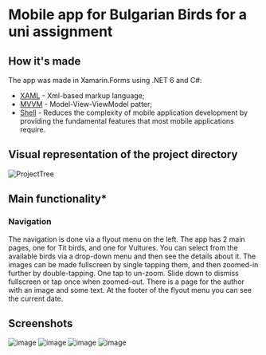 # Mobile app for Bulgarian Birds for a uni assignment

## **How it's made**

The app was made in Xamarin.Forms using .NET 6 and C#:

- [XAML](https://learn.microsoft.com/en-us/dotnet/desktop/wpf/xaml/?view=netdesktop-8.0) - Xml-based markup language;
- [MVVM](https://learn.microsoft.com/en-us/dotnet/architecture/maui/mvvm) - Model-View-ViewModel patter;
- [Shell](https://learn.microsoft.com/en-us/xamarin/xamarin-forms/app-fundamentals/shell/) - Reduces the complexity of mobile application development by providing the fundamental features that most mobile applications require.

## **Visual representation of the project directory**
![ProjectTree](https://github.com/4veti/BulgarianBirds/assets/37193765/880f1432-4006-4643-93e3-ff85b0a947df)

## **Main functionality***

### Navigation

The navigation is done via a flyout menu on the left. The app has 2 main pages, one for Tit birds, and one for Vultures.
You can select from the available birds via a drop-down menu and then see the details about it.
The images can be made fullscreen by single tapping them, and then zoomed-in further by double-tapping.
One tap to un-zoom. Slide down to dismiss fullscreen or tap once when zoomed-out.
There is a page for the author with an image and some text. At the footer of the flyout menu you can see the current date.

## **Screenshots**

![image](https://github.com/4veti/BulgarianBirds/assets/37193765/3d7be805-f2e5-43aa-8474-ffd3a45d43cf)
![image](https://github.com/4veti/BulgarianBirds/assets/37193765/5ef22256-0f9e-4b17-9069-c436eaba0933)
![image](https://github.com/4veti/BulgarianBirds/assets/37193765/458ddff6-1b00-4d90-a794-71ed99d5dbbe)
![image](https://github.com/4veti/BulgarianBirds/assets/37193765/199ae447-d976-42a6-a86a-046486384590)
